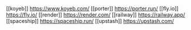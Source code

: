 [[koyeb]] https://www.koyeb.com/
[[porter]] https://porter.run/
[[fly.io]] https://fly.io/
[[render]] https://render.com/
[[railway]] https://railway.app/
[[spaceship]] https://spaceship.run/
[[upstash]] https://upstash.com/